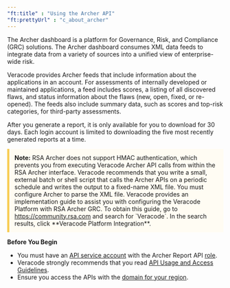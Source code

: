 ```yaml
---
"ft:title" : "Using the Archer API"
"ft:prettyUrl" : "c_about_archer"
---
```

The Archer dashboard is a platform for Governance, Risk, and Compliance \(GRC\) solutions. The Archer dashboard consumes XML data feeds to integrate data from a variety of sources into a unified view of enterprise-wide risk.

Veracode provides Archer feeds that include information about the applications in an account. For assessments of internally developed or maintained applications, a feed includes scores, a listing of all discovered flaws, and status information about the flaws \(new, open, fixed, or re-opened\). The feeds also include summary data, such as scores and top-risk categories, for third-party assessments.

After you generate a report, it is only available for you to download for 30 days. Each login account is limited to downloading the five most recently generated reports at a time.

  <p style="background-color:#FFFCF3; padding: 12px; border-left: 5px solid #F7CD55;"><b>Note:</b> RSA Archer does not support HMAC authentication, which prevents you from executing Veracode Archer API calls from within the RSA Archer interface. Veracode recommends that you write a small, external batch or shell script that calls the Archer APIs on a periodic schedule and writes the output to a fixed-name XML file. You must configure Archer to parse the XML file. Veracode provides an implementation guide to assist you with configuring the Veracode Platform with RSA Archer GRC. To obtain this guide, go to <a href="https://community.rsa.com" target="_blank">https://community.rsa.com</a> and search for `Veracode`. In the search results, click **Veracode Platform Integration**.</p>

<p font-size="13pt"><b>Before You Begin</b></p>

- You must have an [API service account](https://docs.veracode.com/r/c_about_veracode_accounts) with the Archer Report API [role](https://docs.veracode.com/r/c_API_roles_details).
- Veracode strongly recommends that you read [API Usage and Access Guidelines](https://docs.veracode.com/r/c_API_usage_guidelines). 
- Ensure you access the APIs with the [domain for your region](https://docs.veracode.com/r/Region_Domains_for_Veracode_APIs).
